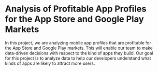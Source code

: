 # Analysis of Profitable App Profiles for the App Store and Google Play Markets
In this project, we are analyzing mobile app profiles that are profitable for the App Store and Google Play markets. This will enable our team  to make data-driven decisions with respect to the kind of apps they build.
Our goal for this project is to analyze data to help our developers understand what kinds of apps are likely to attract more users.
